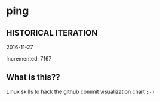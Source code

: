 # ping

## HISTORICAL ITERATION
2016-11-27

Incremented: 7167

## What is this?? 
Linux skills to hack the github commit visualization chart `;-)`
